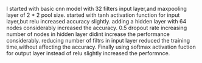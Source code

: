 I started with basic cnn model with 32 filters input layer,and maxpooling layer of 2 * 2 pool size.
started with tanh activation function for input layer,but relu increased accuracy slightly.
adding a hidden layer with 64 nodes considerably increased the accuracy.
0.5 dropout rate
increasing number of nodes in hidden layer didint increase the performance considerably.
reducing number of filtrs in input layer reduced the training time,without affecting the accuracy.
Finally using softmax activation fuction for output layer instead of relu slightly increased the performnce.

